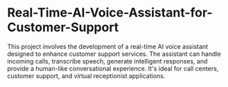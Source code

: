 # Real-Time-AI-Voice-Assistant-for-Customer-Support
This project involves the development of a real-time AI voice assistant designed to enhance customer support services. The assistant can handle incoming calls, transcribe speech, generate intelligent responses, and provide a human-like conversational experience. It's ideal for call centers, customer support, and virtual receptionist applications.
